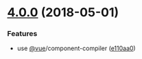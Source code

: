 <a name="4.0.0"></a>
# [4.0.0](https://github.com/znck/rollup-plugin-vue/compare/v2.5.2...v4.0.0) (2018-05-01)

### Features

* use [@vue](https://github.com/vue)/component-compiler ([e110aa0](https://github.com/znck/rollup-plugin-vue/commit/e110aa0))



